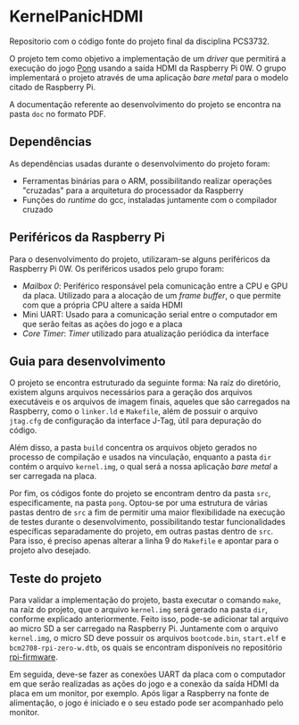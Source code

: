 # KernelPanicHDMI
Repositorio com o código fonte do projeto final da disciplina PCS3732.

O projeto tem como objetivo a implementação de um _driver_ que permitirá a execução do jogo <a href="https://www.ponggame.org/">Pong</a> usando a saída HDMI da Raspberry Pi 0W. O grupo implementará o projeto através de uma aplicação _bare metal_ para o modelo citado de Raspberry Pi.

A documentação referente ao desenvolvimento do projeto se encontra na pasta `doc` no formato PDF.

## Dependências
As dependências usadas durante o desenvolvimento do projeto foram:
- Ferramentas binárias para o ARM, possibilitando realizar operações "cruzadas" para a arquitetura do processador da Raspberry
- Funções do _runtime_ do gcc, instaladas juntamente com o compilador cruzado

## Periféricos da Raspberry Pi
Para o desenvolvimento do projeto, utilizaram-se alguns periféricos da Raspberry Pi 0W. Os periféricos usados pelo grupo foram:
- _Mailbox 0_: Periférico responsável pela comunicação entre a CPU e GPU da placa. Utilizado para a alocação de um _frame buffer_, o que permite com que a própria CPU altere a saída HDMI
- Mini UART: Usado para a comunicação serial entre o computador em que serão feitas as ações do jogo e a placa
- _Core Timer_: _Timer_ utilizado para atualização periódica da interface

## Guia para desenvolvimento
O projeto se encontra estruturado da seguinte forma: Na raíz do diretório, existem alguns arquivos necessários para a geração dos arquivos executáveis e os arquivos de imagem finais, aqueles que são carregados na Raspberry, como o `linker.ld` e `Makefile`, além de possuir o arquivo `jtag.cfg` de configuração da interface J-Tag, útil para depuração do código.

Além disso, a pasta `build` concentra os arquivos objeto gerados no processo de compilação e usados na vinculação, enquanto a pasta `dir` contém o arquivo `kernel.img`, o qual será a nossa aplicação _bare metal_ a ser carregada na placa.

Por fim, os códigos fonte do projeto se encontram dentro da pasta `src`, especificamente, na pasta `pong`. Optou-se por uma estrutura de várias pastas dentro de `src` a fim de permitir uma maior flexibilidade na execução de testes durante o desenvolvimento, possibilitando testar funcionalidades específicas separadamente do projeto, em outras pastas dentro de `src`. Para isso, é preciso apenas alterar a linha 9 do `Makefile` e apontar para o projeto alvo desejado.

## Teste do projeto
Para validar a implementação do projeto, basta executar o comando `make`, na raíz do projeto, que o arquivo `kernel.img` será gerado na pasta `dir`, conforme explicado anteriormente. Feito isso, pode-se adicionar tal arquivo ao micro SD a ser carregado na Raspberry Pi. Juntamente com o arquivo `kernel.img`, o micro SD deve possuir os arquivos `bootcode.bin`, `start.elf` e `bcm2708-rpi-zero-w.dtb`, os quais se encontram disponíveis no repositório <a href="https://github.com/raspberrypi/rpi-firmware">rpi-firmware</a>.

Em seguida, deve-se fazer as conexões UART da placa com o computador em que serão realizadas as ações do jogo e a conexão da saída HDMI da placa em um monitor, por exemplo. Após ligar a Raspberry na fonte de alimentação, o jogo é iniciado e o seu estado pode ser acompanhado pelo monitor. 
